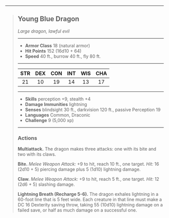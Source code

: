 ***
> ## Young Blue Dragon
> *Large dragon, lawful evil*
> 
> ***
> 
> - **Armor Class** 18 (natural armor)
> - **Hit Points** 152 (16d10 + 64)
> - **Speed** 40 ft., burrow 40 ft., fly 80 ft.
> 
> ***
> 
> |STR|DEX|CON|INT|WIS|CHA|
> |:---:|:---:|:---:|:---:|:---:|:---:|
> |21|10|19|14|13|17|
> 
> ***
> 
> - **Skills** perception +9, stealth +4
> - **Damage Immunities** lightning
> - **Senses** blindsight 30 ft., darkvision 120 ft., passive Perception 19
> - **Languages** Common, Draconic
> - **Challenge** 9 (5,000 xp)
> 
> ***
> 
> ### Actions
> **Multiattack.** The dragon makes three attacks: one with its bite and two with its claws.
> 
> **Bite.** *Melee Weapon Attack:* +9 to hit, reach 10 ft., one target. *Hit:* 16 (2d10 + 5) piercing damage plus 5 (1d10) lightning damage.
> 
> **Claw.** *Melee Weapon Attack:* +9 to hit, reach 5 ft., one target. *Hit:* 12 (2d6 + 5) slashing damage.
> 
> **Lightning Breath (Recharge 5-6).** The dragon exhales lightning in a 60-foot line that is 5 feet wide. Each creature in that line must make a DC 16 Dexterity saving throw, taking 55 (10d10) lightning damage on a failed save, or half as much damage on a successful one.